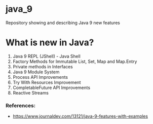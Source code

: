# java_9
Repository showing and describing Java 9 new features

# What is new in Java?

1. Java 9 REPL (JShell) - Java Shell
2. Factory Methods for Immutable List, Set, Map and Map.Entry
3. Private methods in Interfaces
4. Java 9 Module System
5. Process API Improvements
6. Try With Resources Improvement
7. CompletableFuture API Improvements
8. Reactive Streams

### References:
- https://www.journaldev.com/13121/java-9-features-with-examples
